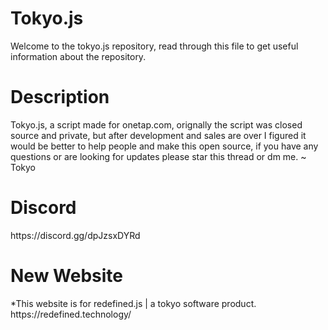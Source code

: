 # Tokyo.js
Welcome to the tokyo.js repository, read through this file to get useful information about the repository.
<h1>Description</h1>
Tokyo.js, a script made for onetap.com, orignally the script was closed source and private, but after development and sales are over I figured it would be better to help people and make this open source, if you have any questions or are looking for updates please star this thread or dm me. ~ Tokyo
<br>
<h1>Discord</h1>
https://discord.gg/dpJzsxDYRd
<br>
<h1>New Website</h1>
*This website is for redefined.js | a tokyo software product.
<br>
https://redefined.technology/
